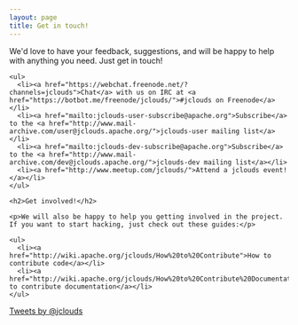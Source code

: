 ```yaml
---
layout: page
title: Get in touch!
---
```


<div class="row clearfix">
  <div class="col-md-6">
    <p>We'd love to have your feedback, suggestions, and will be happy to help with anything you need. Just get in touch!</p>

    <ul>
      <li><a href="https://webchat.freenode.net/?channels=jclouds">Chat</a> with us on IRC at <a href="https://botbot.me/freenode/jclouds/">#jclouds on Freenode</a></li>
      <li><a href="mailto:jclouds-user-subscribe@apache.org">Subscribe</a> to the <a href="http://www.mail-archive.com/user@jclouds.apache.org/">jclouds-user mailing list</a></li>
      <li><a href="mailto:jclouds-dev-subscribe@apache.org">Subscribe</a> to the <a href="http://www.mail-archive.com/dev@jclouds.apache.org/">jclouds-dev mailing list</a></li>
      <li><a href="http://www.meetup.com/jclouds/">Attend a jclouds event!</a></li>
    </ul>

    <h2>Get involved!</h2>

    <p>We will also be happy to help you getting involved in the project. If you want to start hacking, just check out these guides:</p>

    <ul>
      <li><a href="http://wiki.apache.org/jclouds/How%20to%20Contribute">How to contribute code</a></li>
      <li><a href="http://wiki.apache.org/jclouds/How%20to%20Contribute%20Documentation">How to contribute documentation</a></li>
    </ul>
  </div>
  <div class="col-md-6">
    <a class="twitter-timeline" data-dnt="true" href="https://twitter.com/jclouds" data-widget-id="456829648769257472">Tweets by @jclouds</a>
    <script>!function(d,s,id){var js,fjs=d.getElementsByTagName(s)[0],p=/^http:/.test(d.location)?'http':'https';if(!d.getElementById(id)){js=d.createElement(s);js.id=id;js.src=p+"://platform.twitter.com/widgets.js";fjs.parentNode.insertBefore(js,fjs);}}(document,"script","twitter-wjs");</script>
  </div>
</div>
